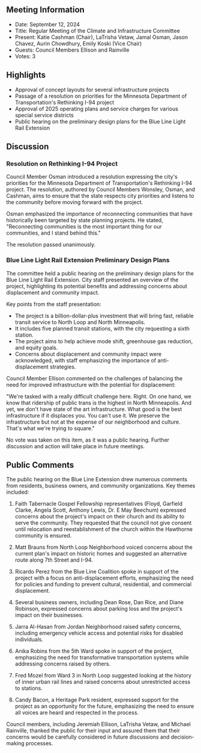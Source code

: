 ## Meeting Information

- Date: September 12, 2024
- Title: Regular Meeting of the Climate and Infrastructure Committee
- Present: Katie Cashman (Chair), LaTrisha Vetaw, Jamal Osman, Jason Chavez, Aurin Chowdhury, Emily Koski (Vice Chair)
- Guests: Council Members Ellison and Rainville
- Votes: 3

## Highlights

- Approval of concept layouts for several infrastructure projects
- Passage of a resolution on priorities for the Minnesota Department of Transportation's Rethinking I-94 project
- Approval of 2025 operating plans and service charges for various special service districts
- Public hearing on the preliminary design plans for the Blue Line Light Rail Extension

## Discussion

### Resolution on Rethinking I-94 Project

Council Member Osman introduced a resolution expressing the city's priorities for the Minnesota Department of Transportation's Rethinking I-94 project. The resolution, authored by Council Members Wonsley, Osman, and Cashman, aims to ensure that the state respects city priorities and listens to the community before moving forward with the project. 

Osman emphasized the importance of reconnecting communities that have historically been targeted by state planning projects. He stated, "Reconnecting communities is the most important thing for our communities, and I stand behind this."

The resolution passed unanimously.

### Blue Line Light Rail Extension Preliminary Design Plans

The committee held a public hearing on the preliminary design plans for the Blue Line Light Rail Extension. City staff presented an overview of the project, highlighting its potential benefits and addressing concerns about displacement and community impact.

Key points from the staff presentation:

- The project is a billion-dollar-plus investment that will bring fast, reliable transit service to North Loop and North Minneapolis.
- It includes five planned transit stations, with the city requesting a sixth station.
- The project aims to help achieve mode shift, greenhouse gas reduction, and equity goals.
- Concerns about displacement and community impact were acknowledged, with staff emphasizing the importance of anti-displacement strategies.

Council Member Ellison commented on the challenges of balancing the need for improved infrastructure with the potential for displacement:

"We're tasked with a really difficult challenge here. Right. On one hand, we know that ridership of public trans is the highest in North Minneapolis. And yet, we don't have state of the art infrastructure. What good is the best infrastructure if it displaces you. You can't use it. We preserve the infrastructure but not at the expense of our neighborhood and culture. That's what we're trying to square."

No vote was taken on this item, as it was a public hearing. Further discussion and action will take place in future meetings.

## Public Comments

The public hearing on the Blue Line Extension drew numerous comments from residents, business owners, and community organizations. Key themes included:

1. Faith Tabernacle Gospel Fellowship representatives (Floyd, Garfield Clarke, Angela Scott, Anthony Lewis, Dr. E May Beechum) expressed concerns about the project's impact on their church and its ability to serve the community. They requested that the council not give consent until relocation and reestablishment of the church within the Hawthorne community is ensured.

2. Matt Brauns from North Loop Neighborhood voiced concerns about the current plan's impact on historic homes and suggested an alternative route along 7th Street and I-94.

3. Ricardo Perez from the Blue Line Coalition spoke in support of the project with a focus on anti-displacement efforts, emphasizing the need for policies and funding to prevent cultural, residential, and commercial displacement.

4. Several business owners, including Dean Rose, Dan Rice, and Diane Robinson, expressed concerns about parking loss and the project's impact on their businesses.

5. Jarra Al-Hasan from Jordan Neighborhood raised safety concerns, including emergency vehicle access and potential risks for disabled individuals.

6. Anika Robins from the 5th Ward spoke in support of the project, emphasizing the need for transformative transportation systems while addressing concerns raised by others.

7. Fred Mozel from Ward 3 in North Loop suggested looking at the history of inner urban rail lines and raised concerns about unrestricted access to stations.

8. Candy Bacon, a Heritage Park resident, expressed support for the project as an opportunity for the future, emphasizing the need to ensure all voices are heard and respected in the process.

Council members, including Jeremiah Ellison, LaTrisha Vetaw, and Michael Rainville, thanked the public for their input and assured them that their concerns would be carefully considered in future discussions and decision-making processes.
